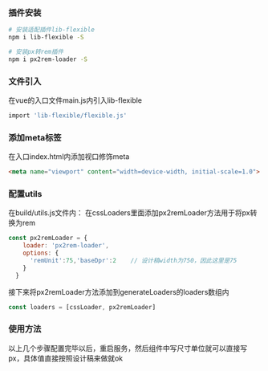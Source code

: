 
### 插件安装

``` bash
# 安装适配插件lib-flexible
npm i lib-flexible -S

# 安装px转rem插件
npm i px2rem-loader -S

```
### 文件引入
在vue的入口文件main.js内引入lib-flexible
``` bash
import 'lib-flexible/flexible.js'
```
### 添加meta标签
在入口index.html内添加视口修饰meta
``` html
<meta name="viewport" content="width=device-width, initial-scale=1.0">
```

### 配置utils
在build/utils.js文件内：
在cssLoaders里面添加px2remLoader方法用于将px转换为rem
``` javascript
const px2remLoader = {
    loader: 'px2rem-loader',
    options: {
      'remUnit':75,'baseDpr':2    // 设计稿width为750，因此这里是75
    }
  }
```
接下来将px2remLoader方法添加到generateLoaders的loaders数组内
``` javascript
const loaders = [cssLoader, px2remLoader]
```
### 使用方法
以上几个步骤配置完毕以后，重启服务，然后组件中写尺寸单位就可以直接写px，具体值直接按照设计稿来做就ok
